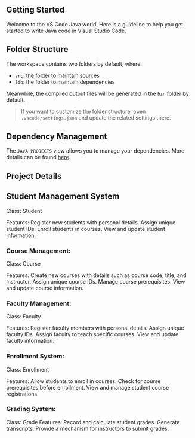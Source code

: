 ## Getting Started

Welcome to the VS Code Java world. Here is a guideline to help you get started to write Java code in Visual Studio Code.

## Folder Structure

The workspace contains two folders by default, where:

- `src`: the folder to maintain sources
- `lib`: the folder to maintain dependencies

Meanwhile, the compiled output files will be generated in the `bin` folder by default.

> If you want to customize the folder structure, open `.vscode/settings.json` and update the related settings there.

## Dependency Management

The `JAVA PROJECTS` view allows you to manage your dependencies. More details can be found [here](https://github.com/microsoft/vscode-java-dependency#manage-dependencies).


## Project Details

## Student Management System

Class: Student

Features:
    Register new students with personal details.
    Assign unique student IDs.
    Enroll students in courses.
    View and update student information.

### Course Management:

Class: Course

Features:
    Create new courses with details such as course code, title, and instructor.
    Assign unique course IDs.
    Manage course prerequisites.
    View and update course information.

### Faculty Management:

Class: Faculty

Features:
    Register faculty members with personal details.
    Assign unique faculty IDs.
    Assign faculty to teach specific courses.
    View and update faculty information.

### Enrollment System:

Class: Enrollment

Features:
    Allow students to enroll in courses.
    Check for course prerequisites before enrollment.
    View and manage student course registrations.

### Grading System:

Class: Grade
Features:
    Record and calculate student grades.
    Generate transcripts.
    Provide a mechanism for instructors to submit grades.

